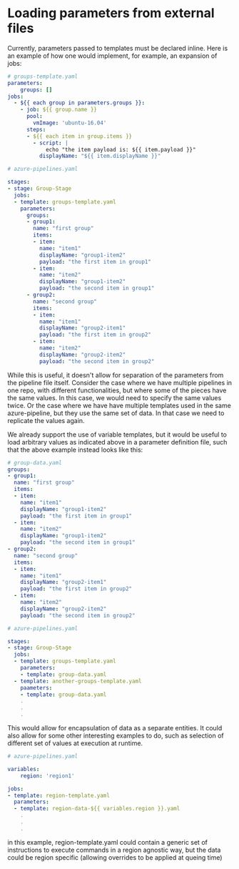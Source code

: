 # Loading parameters from external files
Currently, parameters passed to templates must be declared inline. Here is an example of how one would implement, for example, an expansion of jobs: 

```yaml
# groups-template.yaml
parameters:
    groups: []
jobs:
  - ${{ each group in parameters.groups }}:
    - job: ${{ group.name }}
      pool:
        vmImage: 'ubuntu-16.04'
      steps: 
      - ${{ each item in group.items }}
        - script: | 
            echo "the item payload is: ${{ item.payload }}"
          displayName: "${{ item.displayName }}"
```

```yaml
# azure-pipelines.yaml

stages: 
- stage: Group-Stage
  jobs:
  - template: groups-template.yaml
    parameters:
      groups:
      - group1:
        name: "first group"
        items:
        - item: 
          name: "item1"
          displayName: "group1-item2"
          payload: "the first item in group1"
        - item: 
          name: "item2"
          displayName: "group1-item2"
          payload: "the second item in group1"
      - group2:
        name: "second group"
        items:
        - item: 
          name: "item1"
          displayName: "group2-item1"
          payload: "the first item in group2"
        - item: 
          name: "item2"
          displayName: "group2-item2"
          payload: "the second item in group2"
```

While this is useful, it doesn't allow for separation of the parameters from the pipeline file itself. Consider the case where we have multiple pipelines in one repo, with different functionalities, but where some of the pieces have the same values. In this case, we would need to specify the same values twice. Or the case where we have have multiple templates used in the same azure-pipeline, but they use the same set of data. In that case we need to replicate the values again. 

We already support the use of variable templates, but it would be useful to load arbitrary values as indicated above in a parameter definition file, such that the above example instead looks like this: 

```yaml
# group-data.yaml
groups:
- group1:
  name: "first group"
  items:
  - item: 
    name: "item1"
    displayName: "group1-item2"
    payload: "the first item in group1"
  - item: 
    name: "item2"
    displayName: "group1-item2"
    payload: "the second item in group1"
- group2:
  name: "second group"
  items:
  - item: 
    name: "item1"
    displayName: "group2-item1"
    payload: "the first item in group2"
  - item: 
    name: "item2"
    displayName: "group2-item2"
    payload: "the second item in group2"

```

```yaml
# azure-pipelines.yaml

stages: 
- stage: Group-Stage
  jobs:
  - template: groups-template.yaml
    parameters: 
    - template: group-data.yaml
  - template: another-groups-template.yaml
    paameters: 
    - template: group-data.yaml
    .
    .
    . 
```

This would allow for encapsulation of data as a separate entities. It could also allow for some other interesting examples to do, such as selection of different set of values at execution at runtime. 

```yaml
# azure-pipelines.yaml

variables: 
    region: 'region1'

jobs:
- template: region-template.yaml
  parameters: 
  - template: region-data-${{ variables.region }}.yaml
    .
    .
    . 
```

in this example, region-template.yaml could contain a generic set of instructions to execute commands in a region agnostic way, but the data could be region specific (allowing overrides to be applied at queing time)



